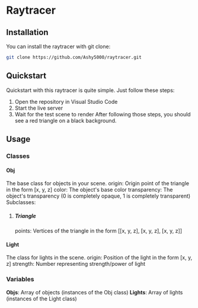 # Raytracer

## Installation
You can install the raytracer with git clone:
```bash
git clone https://github.com/Ashy5000/raytracer.git
```
## Quickstart
Quickstart with this raytracer is quite simple. Just follow these steps:
1. Open the repository in Visual Studio Code
2. Start the live server
3. Wait for the test scene to render
After following those steps, you should see a red triangle on a black background.

## Usage

### Classes

#### Obj
The base class for objects in your scene. 
   origin: Origin point of the triangle in the form [x, y, z]
   color: The object's base color
   transparency: The object's transparency (0 is completely opaque, 1 is completely transparent)
Subclasses:
1. ##### Triangle
   points: Vertices of the triangle in the form [[x, y, z], [x, y, z], [x, y, z]]

#### Light
The class for lights in the scene.
  origin: Position of the light in the form [x, y, z]
  strength: Number representing strength/power of light

### Variables

**Objs**: Array of objects (instances of the Obj class)
**Lights**: Array of lights (instances of the Light class)
